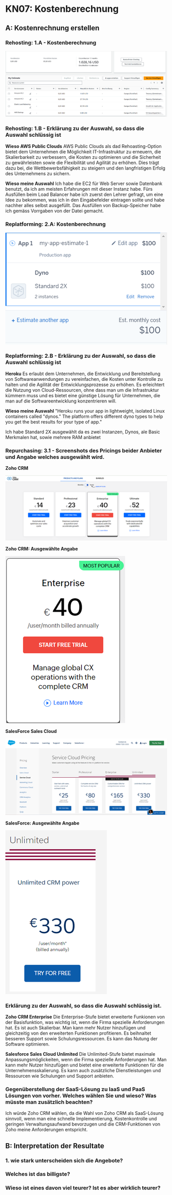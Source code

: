 # KN07: Kostenberechnung
## A: Kostenrechnung erstellen
### Rehosting: 1.A - Kostenberechnung
![Image](https://github.com/aabishtkhh/m346-aabish/blob/main/KN07/Images/KN071A-Rehosting_Kostenberechnungen.png)

### Rehosting: 1.B - Erklärung zu der Auswahl, so dass die Auswahl schlüssig ist
<b>Wieso AWS Public Clouds</b>
AWS Public Clouds als dad Rehoasting-Option bietet dem Unternehmen die Möglichkeit IT-Infrastruktur zu erneuern, die Skalierbarkeit zu verbessern, die Kosten zu optimieren und die Sicherheit zu gewährleisten sowie die Flexibilität und Agilität zu erhöhen. Dies trägt dazu bei, die Wettbewerbsfähigkeit zu steigern und den langfristigen Erfolg des Unternehmens zu sichern.

<b>Wieso meine Auswahl</b>
Ich habe die EC2 für Web Server sowie Datenbank benutzt, da ich am meisten Erfahrungen mit dieser Instanz habe.
Fürs Ausfüllen beim Load Balancer habe ich zuerst den Lehrer gefragt, um eine Idee zu bekommen, was ich in den Eingabefelder eintragen sollte und habe nachher alles selbst ausgefüllt. Das Ausfüllen von Backup-Speicher habe ich gemäss Vorrgaben von der Datei gemacht.

### Replatforming: 2.A: Kostenberechnung
![Image](https://github.com/aabishtkhh/m346-aabish/blob/main/KN07/Images/KN072A-Rehosting_Kostenberechnungen.png)

### Replatforming: 2.B - Erklärung zu der Auswahl, so dass die Auswahl schlüssig ist
<b>Heroku</b>
Es erlaubt dem Unternehmen, die Entwicklung und Bereitstellung von Softwareanwendungen zu vereinfachen, die Kosten unter Kontrolle zu halten und die Agilität der Entwicklungsprozesse zu erhöhen. Es erleichtert die Nutzung von Cloud-Ressourcen, ohne dass man um die Infrastruktur kümmern muss und es bietet eine günstige Lösung für Unternehmen, die man auf die Softwareentwicklung konzentrieren will. 

<b>Wieso meine Auswahl</b>
"Heroku runs your app in lightweight, isolated Linux containers called "dynos." The platform offers different dyno types to help you get the best results for your type of app."

Ich habe Standard 2X ausgewählt da es zwei Instanzen, Dynos, ale Basic Merkmalen hat, sowie mehrere RAM anbietet

### Repurchasing: 3.1 - Screenshots des Pricings beider Anbieter und Angabe welches ausgewählt wird.
<b>Zoho CRM</b>

![Image](https://github.com/aabishtkhh/m346-aabish/blob/main/KN07/Images/KN073A-Repurchasing_Alle_Zoho_Kostenberechnungen.png)

<b>Zoho CRM: Ausgewählte Angabe</b>

![Image](https://github.com/aabishtkhh/m346-aabish/blob/main/KN07/Images/KN073A-Repurchasing_Zoho_Kostenberechnungen.png)

<b>SalesForce Sales Cloud</b>

![Image](https://github.com/aabishtkhh/m346-aabish/blob/main/KN07/Images/KN073A-Repurchasing_Alle_SalesForce_Kostenberechnungen.png)

<b>SalesForce: Ausgewählte Angabe</b>

![Image](https://github.com/aabishtkhh/m346-aabish/blob/main/KN07/Images/KN073A-Repurchasing_SalesForce_Kostenberechnungen.png)

### Erklärung zu der Auswahl, so dass die Auswahl schlüssig ist.
<b>Zoho CRM Enterprise</b>
Die Enterprise-Stufe bietet erweiterte Funkionen von der Basisfunktion, was wichtig  ist, wenn die Firma spezielle Anforderungen hat. Es ist auch Skalierbar. Man kann mehr Nutzer hinzufügen und gleichzeitig von den erweiterten Funktionen profitieren. Es beihnaltet besseren Support sowie Schulungsressourcen. Es kann das Nutung der Software optimieren.

<b>Salesforce Sales Cloud Unlimited</b>
Die Unlimited-Stufe bietet maximale Anpassungsmöglickeiten, wenn die Firma spezielle Anforderungen hat. Man kann mehr Nutzer hinzufügen und bietet eine erweiterte Funktionen für die Unternehmensskalierung. Es kann auch zusätzliche Dienstleistungen und Ressourcen wie Schulungen und Support anbieten. 

### Gegenüberstellung der SaaS-Lösung zu IaaS und PaaS Lösungen von vorher. Welches wählen Sie und wieso? Was müsste man zusätzlich beachten?

Ich würde Zoho CRM wählen, da die Wahl von Zoho CRM als SaaS-Lösung sinnvoll, wenn man eine schnelle Implementierung, Kostenkontrolle und geringen Verwaltungsaufwand bevorzugen und die CRM-Funktionen von Zoho meine Anforderungen entspricht.

## B: Interpretation der Resultate
### 1. wie stark unterscheiden sich die Angebote?

### Welches ist das billigste?

### Wieso ist eines davon viel teurer? Ist es aber wirklich teurer?
